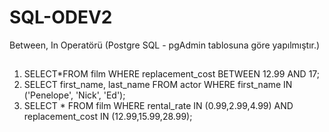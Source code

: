 # SQL-ODEV2
Between, In Operatörü (Postgre SQL - pgAdmin tablosuna göre yapılmıştır.)
## 
1) SELECT*FROM film
   WHERE replacement_cost BETWEEN 12.99 AND 17;
2) SELECT first_name, last_name FROM actor
   WHERE first_name IN ('Penelope', 'Nick', 'Ed');
3) SELECT * FROM film
   WHERE rental_rate IN (0.99,2.99,4.99) AND replacement_cost IN (12.99,15.99,28.99);
